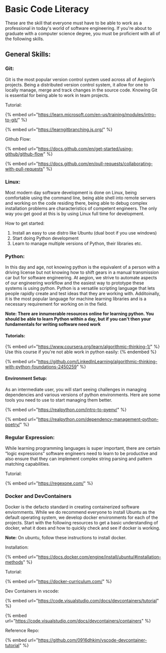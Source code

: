 # Basic Code Literacy

These are the skill that everyone must have to be able to work as a professional in today's world of software engineering. If you're about to graduate with a computer science degree, you must be proficient with all of the following skills.

## General Skills:

### Git:

Git is the most popular version control system used across all of Aegion’s projects. Being a distributed version control system, it allow for one to locally manage, merge and track changes in the source code. Knowing Git is essential for being able to work in team projects.

Tutorial:

{% embed url="https://learn.microsoft.com/en-us/training/modules/intro-to-git/" %}

{% embed url="https://learngitbranching.js.org/" %}

Github Flow:

{% embed url="https://docs.github.com/en/get-started/using-github/github-flow" %}

{% embed url="https://docs.github.com/en/pull-requests/collaborating-with-pull-requests" %}

### Linux:

Most modern day software development is done on Linux, being comfortable using the command line, being able shell into remote servers and working on the code residing there, being able to debug complex installation problems are characteristics of competent engineers. The only way you get good at this is by using Linux full time for development.

How to get started:

1. Install an easy to use distro like Ubuntu (dual boot if you use windows)
2. Start doing Python development
3. Learn to manage multiple versions of Python, their libraries etc.

### Python:

In this day and age, not knowing python is the equivalent of a person with a driving license but not knowing how to shift gears in a manual transmission car but for software engineering. At aegion, we strive to automate aspects of our engineering workflow and the easiest way to prototype these systems is using python. Python is a versatile scripting language that lets people rapidly create and test ideas that they are working with. Additoinally, it is the most popular language for machine learning libraries and is a necessary requirement for working on in the field.

**Note: There are innumerable resources online for learning python. You should be able to learn Python within a day, but if you can't then your fundamentals for writing software need work**

#### Tutorials:

{% embed url="https://www.coursera.org/learn/algorithmic-thinking-1/" %}
Use this course if you're not able work in python easily:
{% endembed %}

{% embed url="https://github.com/LinkedInLearning/algorithmic-thinking-with-python-foundations-2450259" %}

#### Environment Setup:

As an intermediate user, you will start seeing challenges in managing dependencies and various versions of python environments. Here are some tools you need to use to start managing them better.

{% embed url="https://realpython.com/intro-to-pyenv/" %}

{% embed url="https://realpython.com/dependency-management-python-poetry/" %}

### Regular Expression:

While learning programming languages is super important, there are certain “logic expressions” software engineers need to learn to be productive and also ensure that they can implement complex string parsing and pattern matching capabilities.

Tutorial:

{% embed url="https://regexone.com/" %}

### Docker and DevContainers

Docker is the defacto standard in creating containerized software enviornments. While we do recommend everyone to install Ubuntu as the default operating system, we develop docker environments for each of the projects. Start with the following resources to get a basic understanding of docker, what it does and how to quickly check and see if docker is working.

**Note:** On ubuntu, follow these instructions to install docker.

Installation:

{% embed url="https://docs.docker.com/engine/install/ubuntu/#installation-methods" %}

Tutorial:

{% embed url="https://docker-curriculum.com/" %}

Dev Containers in vscode:

{% embed url="https://code.visualstudio.com/docs/devcontainers/tutorial" %}

{% embed url="https://code.visualstudio.com/docs/devcontainers/containers" %}

Reference Repo:

{% embed url="https://github.com/0916dhkim/vscode-devcontainer-tutorial" %}
